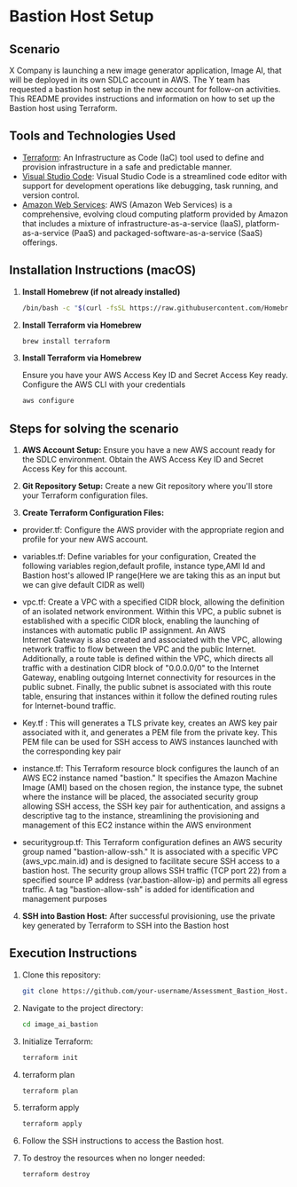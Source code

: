   # Bastion Host Setup

## Scenario

X Company is launching a new image generator application, Image AI, that will be deployed in its own SDLC account in AWS. The Y team has requested a bastion host setup in the new account for follow-on activities. This README provides instructions and information on how to set up the Bastion host using Terraform.

## Tools and Technologies Used

- [Terraform](https://www.terraform.io/): An Infrastructure as Code (IaC) tool used to define and provision infrastructure in a safe and predictable manner.
- [Visual Studio Code](https://code.visualstudio.com/): Visual Studio Code is a streamlined code editor with support for development operations like debugging, task running, and version control.
- [Amazon Web Services](https://aws.amazon.com/free/?trk=fce796e8-4ceb-48e0-9767-89f7873fac3d&sc_channel=ps&ef_id=Cj0KCQjwrfymBhCTARIsADXTabkalPCvRXzDI_eSDxPLtOJNXKPgBySsTRQ-nXb763ZBCeP-H5gxCZUaArpSEALw_wcB:G:s&s_kwcid=AL!4422!3!432339156150!e!!g!!aws!1644045032!68366401852&all-free-tier.sort-by=item.additionalFields.SortRank&all-free-tier.sort-order=asc&awsf.Free%20Tier%20Types=*all&awsf.Free%20Tier%20Categories=*all): 
AWS (Amazon Web Services) is a comprehensive, evolving cloud computing platform provided by Amazon that includes a mixture of infrastructure-as-a-service (IaaS), platform-as-a-service (PaaS) and packaged-software-as-a-service (SaaS) offerings.
  
## Installation Instructions (macOS)

1. **Install Homebrew (if not already installed)**

   ```sh
   /bin/bash -c "$(curl -fsSL https://raw.githubusercontent.com/Homebrew/install/HEAD/install.sh)

2. **Install Terraform via Homebrew**

   ```sh
   brew install terraform

3. **Install Terraform via Homebrew**

   Ensure you have your AWS Access Key ID and Secret Access Key ready. Configure the AWS CLI with your credentials
   ```sh
   aws configure

## **Steps for solving the scenario**

1. **AWS Account Setup:**
   Ensure you have a new AWS account ready for the SDLC environment. Obtain the AWS Access Key ID and Secret Access Key for this account.

2. **Git Repository Setup:**
   Create a new Git repository where you'll store your Terraform configuration files.

3. **Create Terraform Configuration Files:**

 * provider.tf: Configure the AWS provider with the appropriate region and profile for your new AWS account.

 * variables.tf: Define variables for your configuration, Created the following variables region,default profile, instance type,AMI Id and 
   Bastion host's allowed IP range(Here we are taking this as an input but we can give default CIDR as well)

 * vpc.tf: Create a VPC with a specified CIDR block, allowing the definition of an isolated network environment. Within this VPC, a public     subnet is established with a specific CIDR block, enabling the launching of instances with automatic public IP assignment. An AWS      
   Internet Gateway is also created and associated with the VPC, allowing network traffic to flow between the VPC and the public Internet. 
   Additionally, a route table is defined within the VPC, which directs all traffic with a destination CIDR block of "0.0.0.0/0" to the Internet Gateway, enabling outgoing Internet connectivity for resources in the public subnet. Finally, the public subnet is associated with this route table, ensuring that instances within it follow the defined routing rules for Internet-bound traffic.

 * Key.tf : This will generates a TLS private key, creates an AWS key pair associated with it, and generates a PEM file from the private key. This PEM file can be used for SSH access to AWS instances launched with the corresponding key pair

 * instance.tf: This Terraform resource block configures the launch of an AWS EC2 instance named "bastion." It specifies the Amazon Machine Image (AMI) based on the chosen region, the instance type, the subnet where the instance will be placed, the associated security group allowing SSH access, the SSH key pair for authentication, and assigns a descriptive tag to the instance, streamlining the provisioning and management of this EC2 instance within the AWS environment

 * securitygroup.tf: This Terraform configuration defines an AWS security group named "bastion-allow-ssh." It is associated with a specific VPC (aws_vpc.main.id) and is designed to facilitate secure SSH access to a bastion host. The security group allows SSH traffic (TCP port 22) from a specified source IP address (var.bastion-allow-ip) and permits all egress traffic. A tag "bastion-allow-ssh" is added for identification and management purposes


4.  **SSH into Bastion Host:**
    After successful provisioning, use the private key generated by Terraform to SSH into the Bastion host

## Execution Instructions

1. Clone this repository:

   ```sh
   git clone https://github.com/your-username/Assessment_Bastion_Host.git

2. Navigate to the project directory:

   ```sh
   cd image_ai_bastion

3. Initialize Terraform:

   ```sh
   terraform init

4. terraform plan

   ```sh
   terraform plan

5. terraform apply

   ```sh
   terraform apply

6. Follow the SSH instructions to access the Bastion host.

7. To destroy the resources when no longer needed:

   ```sh
   terraform destroy